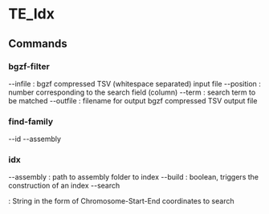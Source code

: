 # TE_Idx

## Commands
### bgzf-filter 
--infile <INFILE> : bgzf compressed TSV (whitespace separated) input file
--position <POSITION> : number corresponding to the search field (column)
--term <TERM> : search term to be matched
--outfile <OUTFILE> : filename for output bgzf compressed TSV output file

### find-family 
--id <ID> 
--assembly <ASSEMBLY>

### idx 
--assembly <ASSEMBLY> : path to assembly folder to index
--build <BUILD> : boolean, triggers the construction of an index
--search <SEARCH> : String in the form of Chromosome-Start-End coordinates to search